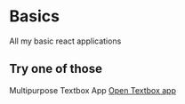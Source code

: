 # Basics
 All my basic react applications
## Try one of those

Multipurpose Textbox App
[Open Textbox app](https://prince-kb.github.io/)
